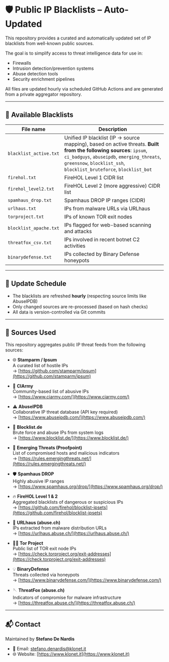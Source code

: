 # 🛡️ Public IP Blacklists – Auto-Updated

This repository provides a curated and automatically updated set of IP blacklists from well-known public sources.

The goal is to simplify access to threat intelligence data for use in:

- Firewalls  
- Intrusion detection/prevention systems  
- Abuse detection tools  
- Security enrichment pipelines  

All files are updated hourly via scheduled GitHub Actions and are generated from a private aggregator repository.

---

## 📆 Available Blacklists

| File name              | Description                                                                                                                                                                                                                                           |
|------------------------|-------------------------------------------------------------------------------------------------------------------------------------------------------------------------------------------------------------------------------------------------------|
| `blacklist_active.txt` | Unified IP blacklist (IP → source mapping), based on active threats. **Built from the following sources**: `ipsum`, `ci_badguys`, `abuseipdb`, `emerging_threats`, `greensnow`, `blocklist_ssh`, `blocklist_bruteforce`, `blocklist_bot`|
| `firehol.txt`          | FireHOL Level 1 CIDR list                                                                                                                                                                                                                             |
| `firehol_level2.txt`   | FireHOL Level 2 (more aggressive) CIDR list                                                                                                                                                                                                           |
| `spamhaus_drop.txt`    | Spamhaus DROP IP ranges (CIDR)                                                                                                                                                                                                                        |
| `urlhaus.txt`          | IPs from malware URLs via URLhaus                                                                                                                                                                                                                     |
| `torproject.txt`       | IPs of known TOR exit nodes                                                                                                                                                                                                                           |
| `blocklist_apache.txt` | IPs flagged for web-based scanning and attacks                                                                                                                                                                                                        |
| `threatfox_csv.txt`    | IPs involved in recent botnet C2 activities                                                                                                                                                                                                           |
| `binarydefense.txt`    | IPs collected by Binary Defense honeypots                                                                                                                                                                                                             |

---

## 🔄 Update Schedule

- The blacklists are refreshed **hourly** (respecting source limits like AbuseIPDB)  
- Only changed sources are re-processed (based on hash checks)  
- All data is version-controlled via Git commits  

---

## 📒 Sources Used

This repository aggregates public IP threat feeds from the following sources:

- 🌐 **Stamparm / Ipsum**  
  A curated list of hostile IPs  
  → [https://github.com/stamparm/ipsum](https://github.com/stamparm/ipsum)

- 🔐 **CIArmy**  
  Community-based list of abusive IPs  
  → [https://www.ciarmy.com/](https://www.ciarmy.com/)

- ⚠️ **AbuseIPDB**  
  Collaborative IP threat database (API key required)  
  → [https://www.abuseipdb.com/](https://www.abuseipdb.com/)

- 📨 **Blocklist.de**  
  Brute force and abuse IPs from system logs  
  → [https://www.blocklist.de/](https://www.blocklist.de/)

- 🧠 **Emerging Threats (Proofpoint)**  
  List of compromised hosts and malicious indicators  
  → [https://rules.emergingthreats.net/](https://rules.emergingthreats.net/)

- 🛡️ **Spamhaus DROP**  
  Highly abusive IP ranges  
  → [https://www.spamhaus.org/drop/](https://www.spamhaus.org/drop/)

- 🔥 **FireHOL Level 1 & 2**  
  Aggregated blacklists of dangerous or suspicious IPs  
  → [https://github.com/firehol/blocklist-ipsets](https://github.com/firehol/blocklist-ipsets)

- 🦠 **URLhaus (abuse.ch)**  
  IPs extracted from malware distribution URLs  
  → [https://urlhaus.abuse.ch/](https://urlhaus.abuse.ch/)

- 🕵️‍♂️ **Tor Project**  
  Public list of TOR exit node IPs  
  → [https://check.torproject.org/exit-addresses](https://check.torproject.org/exit-addresses)

- 💡 **BinaryDefense**  
  Threats collected via honeypots  
  → [https://www.binarydefense.com/](https://www.binarydefense.com/)

- 🪡 **ThreatFox (abuse.ch)**  
  Indicators of compromise for malware infrastructure  
  → [https://threatfox.abuse.ch/](https://threatfox.abuse.ch/)

---

## 📬 Contact

Maintained by **Stefano De Nardis**

- 📧 Email: [stefano.denardis@klonet.it](mailto:stefano.denardis@klonet.it)  
- 🌐 Website: [https://www.klonet.it](https://www.klonet.it)


